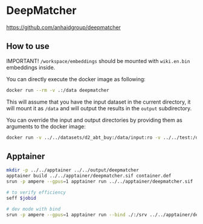 # DeepMatcher

https://github.com/anhaidgroup/deepmatcher

## How to use

IMPORTANT! `/workspace/embeddings` should be mounted with `wiki.en.bin` embeddings inside.

You can directly execute the docker image as following:

```bash
docker run --rm -v .:/data deepmatcher
```

This will assume that you have the input dataset in the current directory,
it will mount it as `/data` and will output the results in the `output` subdirectory.

You can override the input and output directories by providing them as arguments to the docker image:

```bash
docker run -v ../../datasets/d2_abt_buy:/data/input:ro -v ../../test:/data/output -v ../../embeddings:/workspace/embeddings deepmatcher /data/input /data/output
```

## Apptainer

```bash
mkdir -p ../../apptainer ../../output/deepmatcher
apptainer build ../../apptainer/deepmatcher.sif container.def
srun -p ampere --gpus=1 apptainer run ../../apptainer/deepmatcher.sif ../../datasets/d2_abt_buy/ ../../output/deepmatcher/ --embeddings=../../embeddings/

# to verify efficiency
seff $jobid

# dev mode with bind
srun -p ampere --gpus=1 apptainer run --bind ./:/srv ../../apptainer/deepmatcher.sif ../../datasets/d2_abt_buy/ ../../output/deepmatcher/ --embeddings=../../embeddings/
```
